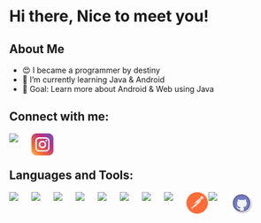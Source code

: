 # Hi there, Nice to meet you!

## About Me
- 😍 I became a programmer by destiny 
- 🌱 I’m currently learning Java & Android
- 🥅 Goal: Learn more about Android & Web using Java

## Connect with me:


<a href="https://www.linkedin.com/in/primaadiatma90/" >
  <img align="left" width="40px" src="https://cdn.jsdelivr.net/gh/devicons/devicon/icons/linkedin/linkedin-original.svg" />
</a>
<a href="https://www.instagram.com/prima_adiatma/" >
  <img align="left" width="40px" src="./img/instagram.svg" />
</a>

<br/>
<br/>

## Languages and Tools:

<img align="left" width="40px" src="https://cdn.jsdelivr.net/gh/devicons/devicon/icons/java/java-original.svg" />
<img align="left" width="40px" src="https://cdn.jsdelivr.net/gh/devicons/devicon/icons/php/php-original.svg" />        
<img align="left" width="40px" src="https://cdn.jsdelivr.net/gh/devicons/devicon/icons/html5/html5-original.svg" />         
<img align="left" width="40px" src="https://cdn.jsdelivr.net/gh/devicons/devicon/icons/css3/css3-original.svg" />
<img align="left" width="40px" src="https://cdn.jsdelivr.net/gh/devicons/devicon/icons/mysql/mysql-plain.svg" />
<img align="left" width="40px" src="https://cdn.jsdelivr.net/gh/devicons/devicon/icons/filezilla/filezilla-plain.svg" />
<img align="left" width="40px" src="https://cdn.jsdelivr.net/gh/devicons/devicon/icons/postgresql/postgresql-original.svg" />
<img align="left" width="40px" src="https://cdn.jsdelivr.net/gh/devicons/devicon/icons/jira/jira-original.svg" />
<img align="left" width="40px" src="./img/postman.svg" />
<img align="left" width="40px" src="https://cdn.jsdelivr.net/gh/devicons/devicon/icons/androidstudio/androidstudio-original.svg" />
<img align="left" width="40px" src="./img/github.svg" />
          

          
          
